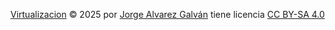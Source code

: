 <a href="https://creativecommons.org"><font dir="auto" style="vertical-align: inherit;"><font dir="auto" style="vertical-align: inherit;">Virtualizacion</font></font></a><font dir="auto" style="vertical-align: inherit;"><font dir="auto" style="vertical-align: inherit;"> © 2025 por </font></font><a href="https://creativecommons.org"><font dir="auto" style="vertical-align: inherit;"><font dir="auto" style="vertical-align: inherit;">Jorge Alvarez Galván</font></font></a><font dir="auto" style="vertical-align: inherit;"><font dir="auto" style="vertical-align: inherit;"> tiene licencia </font></font><a href="https://creativecommons.org/licenses/by-sa/4.0/"><font dir="auto" style="vertical-align: inherit;"><font dir="auto" style="vertical-align: inherit;">CC BY-SA 4.0</font></font></a><img src="https://mirrors.creativecommons.org/presskit/icons/cc.svg" alt="" style="max-width: 1em;max-height:1em;margin-left: .2em;"><img src="https://mirrors.creativecommons.org/presskit/icons/by.svg" alt="" style="max-width: 1em;max-height:1em;margin-left: .2em;"><img src="https://mirrors.creativecommons.org/presskit/icons/sa.svg" alt="" style="max-width: 1em;max-height:1em;margin-left: .2em;">
